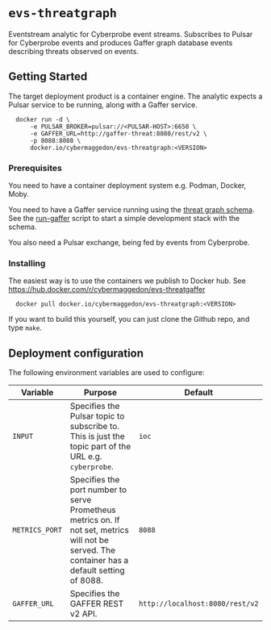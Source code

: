 # `evs-threatgraph`

Eventstream analytic for Cyberprobe event streams.  Subscribes to Pulsar
for Cyberprobe events and produces Gaffer graph database events describing
threats observed on events.

## Getting Started

The target deployment product is a container engine.  The analytic expects
a Pulsar service to be running, along with a Gaffer service.

```
  docker run -d \
      -e PULSAR_BROKER=pulsar://<PULSAR-HOST>:6650 \
      -e GAFFER_URL=http://gaffer-threat:8080/rest/v2 \
      -p 8088:8088 \
      docker.io/cybermaggedon/evs-threatgraph:<VERSION>
```
      
### Prerequisites

You need to have a container deployment system e.g. Podman, Docker, Moby.

You need to have a Gaffer service running using the
[threat graph schema](gaffer/threatgraph-schema/schema.json).  See the
[run-gaffer](gaffer/run_gaffer) script to start a simple development stack
with the schema.

You also need a Pulsar exchange, being fed by events from Cyberprobe.

### Installing

The easiest way is to use the containers we publish to Docker hub.
See https://hub.docker.com/r/cybermaggedon/evs-threatgaffer

```
  docker pull docker.io/cybermaggedon/evs-threatgraph:<VERSION>
```

If you want to build this yourself, you can just clone the Github repo,
and type `make`.

## Deployment configuration

The following environment variables are used to configure:

| Variable | Purpose | Default |
|----------|---------|---------|
| `INPUT` | Specifies the Pulsar topic to subscribe to.  This is just the topic part of the URL e.g. `cyberprobe`. | `ioc` |
| `METRICS_PORT` | Specifies the port number to serve Prometheus metrics on.  If not set, metrics will not be served. The container has a default setting of 8088. | `8088` |
| `GAFFER_URL` | Specifies the GAFFER REST v2 API. | `http://localhost:8080/rest/v2` |

